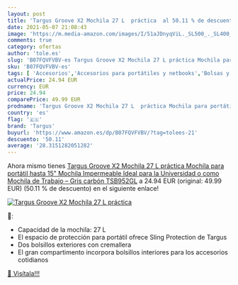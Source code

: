 ```yaml
---
layout: post
title: 'Targus Groove X2 Mochila 27 L  práctica  al 50.11 % de descuento'
date: 2021-05-07 21:08:43
image: 'https://m.media-amazon.com/images/I/51aJDnyqViL._SL500_._SL400_.jpg'
comments: true
category: ofertas
author: 'tole.es'
slug: 'B07FQVFVBV-es Targus Groove X2 Mochila 27 L práctica Mochila para...'
sku: 'B07FQVFVBV-es'
tags: [ 'Accesorios','Accesorios para portátiles y netbooks','Bolsas y fundas para portátiles y netbooks','Informática','Mochilas para portátiles y netbooks','mochila','targus', ]
actualPrice: 24.94 EUR
currency: EUR
price: 24.94
comparePrice: 49.99 EUR
prodname: 'Targus Groove X2 Mochila 27 L  práctica Mochila para portátil hasta 15"  Mochila Impermeable Ideal para la Universidad o como Mochila de Trabajo – Gris carbón  TSB952GL'
country: 'es'
flag: '🇪🇸'
brand: 'Targus'
buyurl: 'https://www.amazon.es/dp/B07FQVFVBV/?tag=tolees-21'
descuento: '50.11'
average: '28.3151282051282'
---
```


Ahora mismo tienes [Targus Groove X2 Mochila 27 L  práctica Mochila para portátil hasta 15"  Mochila Impermeable Ideal para la Universidad o como Mochila de Trabajo – Gris carbón  TSB952GL](https://www.amazon.es/dp/B07FQVFVBV/?tag=tolees-21) a 24.94 EUR (original: 49.99 EUR) (50.11 %  de descuento) en el siguiente enlace!

[![Targus Groove X2 Mochila 27 L  práctica ](https://m.media-amazon.com/images/I/51aJDnyqViL._SL500_._SL400_.jpg)](https://www.amazon.es/dp/B07FQVFVBV/?tag=tolees-21)

🔎:

- Capacidad de la mochila: 27 L
- El espacio de protección para portátil ofrece Sling Protection de Targus
- Dos bolsillos exteriores con cremallera
- El gran compartimento incorpora bolsillos interiores para los accesorios cotidianos

[🛒 Visítala!!!](https://www.amazon.es/dp/B07FQVFVBV/?tag=tolees-21)
